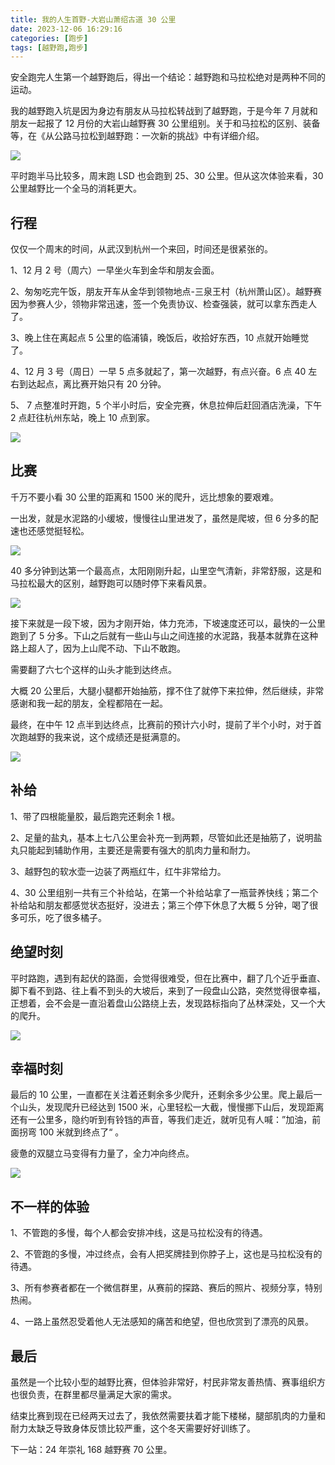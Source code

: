 ```yaml
---
title: 我的人生首野-大岩山萧绍古道 30 公里
date: 2023-12-06 16:29:16
categories: [跑步]
tags: [越野跑,跑步]
---
```


安全跑完人生第一个越野跑后，得出一个结论：越野跑和马拉松绝对是两种不同的运动。

我的越野跑入坑是因为身边有朋友从马拉松转战到了越野跑，于是今年 7 月就和朋友一起报了 12 月份的大岩山越野赛 30 公里组别。关于和马拉松的区别、装备等，在《从公路马拉松到越野跑：一次新的挑战》中有详细介绍。
<!--more-->

![](https://cdn.jsdelivr.net/gh/oec2003/hblog-images/img/202312051852482.webp)

平时跑半马比较多，周末跑 LSD 也会跑到 25、30 公里。但从这次体验来看，30 公里越野比一个全马的消耗更大。

## 行程

仅仅一个周末的时间，从武汉到杭州一个来回，时间还是很紧张的。

1、12 月 2 号（周六）一早坐火车到金华和朋友会面。

2、匆匆吃完午饭，朋友开车从金华到领物地点-三泉王村（杭州萧山区）。越野赛因为参赛人少，领物非常迅速，签一个免责协议、检查强装，就可以拿东西走人了。

3、晚上住在离起点 5 公里的临浦镇，晚饭后，收拾好东西，10 点就开始睡觉了。

4、12 月 3 号（周日）一早 5 点多就起了，第一次越野，有点兴奋。6 点 40 左右到达起点，离比赛开始只有 20 分钟。

5、 7 点整准时开跑，5 个半小时后，安全完赛，休息拉伸后赶回酒店洗澡，下午 2 点赶往杭州东站，晚上 10 点到家。

![](https://cdn.jsdelivr.net/gh/oec2003/hblog-images/img/202312051908585.webp)

## 比赛

千万不要小看 30 公里的距离和 1500 米的爬升，远比想象的要艰难。

一出发，就是水泥路的小缓坡，慢慢往山里进发了，虽然是爬坡，但 6 分多的配速也还感觉挺轻松。

![](https://cdn.jsdelivr.net/gh/oec2003/hblog-images/img/202312051908851.webp)

40 多分钟到达第一个最高点，太阳刚刚升起，山里空气清新，非常舒服，这是和马拉松最大的区别，越野跑可以随时停下来看风景。

![](https://cdn.jsdelivr.net/gh/oec2003/hblog-images/img/202312051908633.webp)

接下来就是一段下坡，因为才刚开始，体力充沛，下坡速度还可以，最快的一公里跑到了 5 分多。下山之后就有一些山与山之间连接的水泥路，我基本就靠在这种路上超人了，因为上山爬不动、下山不敢跑。

需要翻了六七个这样的山头才能到达终点。

大概 20 公里后，大腿小腿都开始抽筋，撑不住了就停下来拉伸，然后继续，非常感谢和我一起的朋友，全程都陪在一起。

最终，在中午 12 点半到达终点，比赛前的预计六小时，提前了半个小时，对于首次跑越野的我来说，这个成绩还是挺满意的。

![](https://cdn.jsdelivr.net/gh/oec2003/hblog-images/img/202312051908698.webp)

## 补给

1、带了四根能量胶，最后跑完还剩余 1 根。

2、足量的盐丸，基本上七八公里会补充一到两颗，尽管如此还是抽筋了，说明盐丸只能起到辅助作用，主要还是需要有强大的肌肉力量和耐力。

3、越野包的软水壶一边装了两瓶红牛，红牛非常给力。

4、30 公里组别一共有三个补给站，在第一个补给站拿了一瓶营养快线；第二个补给站和朋友都感觉状态挺好，没进去；第三个停下休息了大概 5 分钟，喝了很多可乐，吃了很多橘子。

## 绝望时刻

平时路跑，遇到有起伏的路面，会觉得很难受，但在比赛中，翻了几个近乎垂直、脚下看不到路、往上看不到头的大坡后，来到了一段盘山公路，突然觉得很幸福，正想着，会不会是一直沿着盘山公路绕上去，发现路标指向了丛林深处，又一个大的爬升。

![](https://cdn.jsdelivr.net/gh/oec2003/hblog-images/img/202312051908471.webp)

## 幸福时刻

最后的 10 公里，一直都在关注着还剩余多少爬升，还剩余多少公里。爬上最后一个山头，发现爬升已经达到 1500 米，心里轻松一大截，慢慢挪下山后，发现距离还有一公里多，隐约听到有铃铛的声音，等我们走近，就听见有人喊：”加油，前面拐弯 100 米就到终点了“ 。

疲惫的双腿立马变得有力量了，全力冲向终点。

![](https://cdn.jsdelivr.net/gh/oec2003/hblog-images/img/202312051908644.webp)

## 不一样的体验

1、不管跑的多慢，每个人都会安排冲线，这是马拉松没有的待遇。

2、不管跑的多慢，冲过终点，会有人把奖牌挂到你脖子上，这也是马拉松没有的待遇。

3、所有参赛者都在一个微信群里，从赛前的探路、赛后的照片、视频分享，特别热闹。

4、一路上虽然忍受着他人无法感知的痛苦和绝望，但也欣赏到了漂亮的风景。

## 最后

虽然是一个比较小型的越野比赛，但体验非常好，村民非常友善热情、赛事组织方也很负责，在群里都尽量满足大家的需求。

结束比赛到现在已经两天过去了，我依然需要扶着才能下楼梯，腿部肌肉的力量和耐力太缺乏导致身体反馈比较严重，这个冬天需要好好训练了。

下一站：24 年崇礼 168 越野赛 70 公里。
